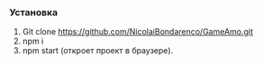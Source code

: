 ### Установка
1. Git clone https://github.com/NicolaiBondarenco/GameAmo.git
2. npm i
3. npm start (откроет проект в браузере).
